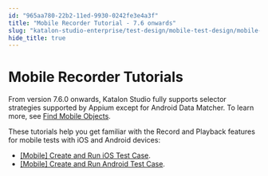 ```yaml
---
id: "965aa780-22b2-11ed-9930-0242fe3e4a3f"
title: "Mobile Recorder Tutorial - 7.6 onwards"
slug: "katalon-studio-enterprise/test-design/mobile-test-design/mobile-record-and-spy-utilities/mobile-recorder-tutorial---7.6-onwards"
hide_title: true
---
```


# <a id="id" class="anchor_top_offset"/><a id="ariaid-title1" class="anchor_top_offset"/>Mobile Recorder Tutorials

<p xmlns="http://www.w3.org/1999/xhtml" className="p">From version 7.6.0 onwards, Katalon Studio fully supports selector strategies supported by Appium except for Android Data Matcher. To learn more, see <a className="xref" href="/docs/katalon-studio-enterprise/test-design/mobile-test-design/mobile-test-objects/locators-and-object-identification">Find Mobile Objects</a>.</p> 
<p xmlns="http://www.w3.org/1999/xhtml" className="p">These tutorials help you get familiar with the Record and Playback features for mobile tests with iOS and Android devices:</p> 
<ul xmlns="http://www.w3.org/1999/xhtml" className="ul"><li className="li"><a className="xref" href="/docs/katalon-studio-enterprise/get-started/mobile-testing/mobile-create-and-run-ios-test-case">[Mobile] Create and Run iOS Test Case</a>.</li><li className="li"><a className="xref" href="/docs/katalon-studio-enterprise/get-started/mobile-testing/mobile-create-and-run-android-test-case">[Mobile] Create and Run Android Test Case</a>.</li></ul> 
